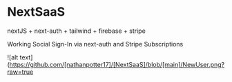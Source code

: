 # NextSaaS

nextJS + next-auth + tailwind + firebase + stripe

Working Social Sign-In via next-auth and Stripe Subscriptions

![alt text](https://github.com/[nathanpotter17]/[NextSaaS]/blob/[main]/NewUser.png?raw=true
